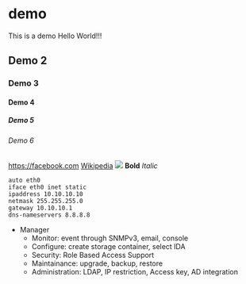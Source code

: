 # demo
This is a demo
Hello World!!!
## Demo 2
### Demo 3
#### Demo 4
##### Demo 5
###### Demo 6
https://facebook.com
[Wikipedia](https://wikipedia.org)
<img src="https://imgur.com/t/secret_santa_workshop/dt4JUD5">
**Bold**
*Italic*
```
auto eth0
iface eth0 inet static
ipaddress 10.10.10.10
netmask 255.255.255.0
gateway 10.10.10.1
dns-nameservers 8.8.8.8
```
- Manager
  - Monitor: event through SNMPv3, email, console
  - Configure: create storage container, select IDA
  - Security: Role Based Access Support
  - Maintainance: upgrade, backup, restore 
  - Administration: LDAP, IP restriction, Access key, AD integration
